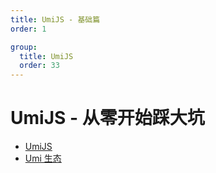 ```yaml
---
title: UmiJS - 基础篇
order: 1

group:
  title: UmiJS
  order: 33
---
```


# UmiJS - 从零开始踩大坑

- [UmiJS](https://umijs.org/zh-CN)
- [Umi 生态](https://github.com/umijs)

##

